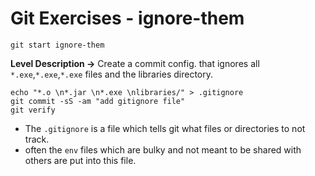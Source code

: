 # Git Exercises - ignore-them 
```
git start ignore-them
```
**Level Description ->** Create a commit config. that ignores all `*.exe`,`*.exe`,`*.exe` files and the libraries directory. 
```
echo "*.o \n*.jar \n*.exe \nlibraries/" > .gitignore
git commit -sS -am "add gitignore file"
git verify
```
- The `.gitignore` is a file which tells git what files or directories to not track.
- often the `env` files which are bulky and not meant to be shared with others are put into this file.